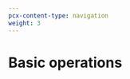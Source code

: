 ```yaml
---
pcx-content-type: navigation
weight: 3
---
```


# Basic operations

<DirectoryListing path="/basic-operations" />
